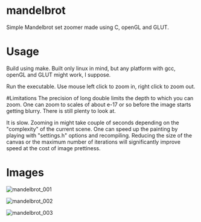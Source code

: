 # mandelbrot
Simple Mandelbrot set zoomer made using C, openGL and GLUT.

# Usage
Build using make. Built only linux in mind, but any platform with gcc, openGL and GLUT might work, I suppose.

Run the executable. Use mouse left click to zoom in, right click to zoom out.

#Limitations
The precision of long double limits the depth to which you can zoom. One can zoom to scales of about e-17 or so before the image starts getting blurry. There is still plenty to look at.

It is slow. Zooming in might take couple of seconds depending on the "complexity" of the current scene. One can speed up the painting by playing with "settings.h" options and recompiling. Reducing the size of the canvas or the maximum number of iterations will significantly improve speed at the cost of image prettiness.

# Images

![mandelbrot_001](https://cloud.githubusercontent.com/assets/2308612/17386163/923a9494-59f0-11e6-8f14-c18376e3140b.png)

![mandelbrot_002](https://cloud.githubusercontent.com/assets/2308612/17386221/21c7d734-59f1-11e6-8065-348efa36d916.png)

![mandelbrot_003](https://cloud.githubusercontent.com/assets/2308612/17386272/b8158416-59f1-11e6-8cab-7fcee2758663.png)
